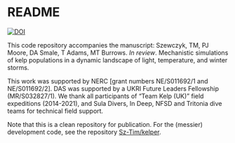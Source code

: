 # README

[![DOI](https://zenodo.org/badge/673384250.svg)](https://zenodo.org/badge/latestdoi/673384250)

This code repository accompanies the manuscript: Szewczyk, TM, PJ Moore, DA Smale, T Adams, MT Burrows. *In review*. Mechanistic simulations of kelp populations in a dynamic landscape of light, temperature, and winter storms.

This work was supported by NERC [grant numbers NE/S011692/1 and NE/S011692/2]. DAS was supported by a UKRI Future Leaders Fellowship (MR/S032827/1). We thank all participants of “Team Kelp (UK)” field expeditions (2014-2021), and Sula Divers, In Deep, NFSD and Tritonia dive teams for technical field support. 

Note that this is a clean repository for publication. For the (messier) development code, see the repository [Sz-Tim/kelper](https://github.com/Sz-Tim/kelper).
